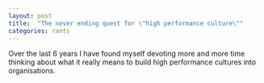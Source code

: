```yaml
---
layout: post
title:  "The never ending quest for \"high performance culture\""
categories: rants
---
```


Over the last 6 years I have found myself devoting more and more time thinking about what it really means to build high performance cultures into organisations.


